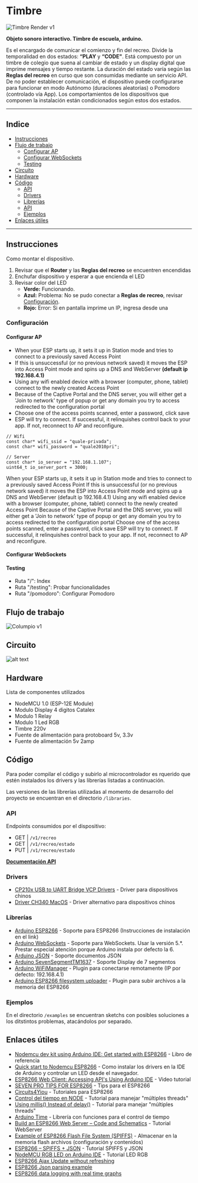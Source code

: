 # Timbre

![Timbre Render v1](./docs/07_Timbre_v01.jpg)

**Objeto sonoro interactivo. Timbre de escuela, arduino.**

Es el encargado de comunicar el comienzo y fin del recreo. Divide la temporalidad en dos estados: **“PLAY** y **“CODE"**. Está compuesto por un timbre de colegio que suena al cambiar de estado y un display digital que imprime mensajes y tiempo restante. La duración del estado varía según las **Reglas del recreo** en curso que son consumidas mediante un servicio API. De no poder establecer comunicación, el dispositivo puede configurarse para funcionar en modo Autónomo (duraciones aleatorias) o Pomodoro (controlado vía App). Los comportamientos de los dispositivos que componen la instalación están condicionados según estos dos estados.

---

## Indice

- [Instrucciones](#instrucciones)
- [Flujo de trabajo](#flujo-de-trabajo)
  - [Configurar AP](#configurar-ap)
  - [Configurar WebSockets](#configurar-websockets)
  - [Testing](#testing)
- [Circuito](#circuito)
- [Hardware](#hardware)
- [Código](#código)
  - [API](#api)
  - [Drivers](#drivers)
  - [Librerías](#librerías)
  - [API](#api)
  - [Ejemplos](#ejemplos)
- [Enlaces útiles](#enlaces-útiles)

---

## Instrucciones

Como montar el dispositivo.

1. Revisar que el **Router** y las **Reglas del recreo** se encuentren encendidas
2. Enchufar dispositivo y esperar a que encienda el LED
3. Revisar color del LED
   - **Verde:** Funcionando.
   - **Azul:** Problema: No se pudo conectar a **Reglas de recreo**, revisar [Configuración](#configuración).
   - **Rojo:** Error: Si en pantalla imprime un IP, ingresa desde una

### Configuración

#### Configurar AP

- When your ESP starts up, it sets it up in Station mode and tries to connect to a previously saved Access Point
- If this is unsuccessful (or no previous network saved) it moves the ESP into Access Point mode and spins up a DNS and WebServer **(default ip 192.168.4.1)**
- Using any wifi enabled device with a browser (computer, phone, tablet) connect to the newly created Access Point
- Because of the Captive Portal and the DNS server, you will either get a 'Join to network' type of popup or get any domain you try to access redirected to the configuration portal
- Choose one of the access points scanned, enter a password, click save
- ESP will try to connect. If successful, it relinquishes control back to your app. If not, reconnect to AP and reconfigure.

```
// Wifi
const char* wifi_ssid = "quale-privada";
const char* wifi_password = "quale2010pri";

// Server
const char* io_server = "192.168.1.107";
uint64_t io_server_port = 3000;
```

When your ESP starts up, it sets it up in Station mode and tries to connect to a previously saved Access Point
If this is unsuccessful (or no previous network saved) it moves the ESP into Access Point mode and spins up a DNS and WebServer (default ip 192.168.4.1)
Using any wifi enabled device with a browser (computer, phone, tablet) connect to the newly created Access Point
Because of the Captive Portal and the DNS server, you will either get a 'Join to network' type of popup or get any domain you try to access redirected to the configuration portal
Choose one of the access points scanned, enter a password, click save
ESP will try to connect. If successful, it relinquishes control back to your app. If not, reconnect to AP and reconfigure.

#### Configurar WebSockets

#### Testing

- Ruta "/": Index
- Ruta "/testing": Probar funcionalidades
- Ruta "/pomodoro": Configurar Pomodoro

## Flujo de trabajo

![Columpio v1](./docs/workflow.jpg)

## Circuito

![alt text](./docs/Schematic_recreo-timbre.png 'Schematic')

## Hardware

Lista de componentes utilizados

- NodeMCU 1.0 (ESP-12E Module)
- Modulo Display 4 digitos Catalex
- Modulo 1 Relay
- Modulo 1 Led RGB
- Timbre 220v
- Fuente de alimentación para protoboard 5v, 3.3v
- Fuente de alimentación 5v 2amp

## Código

Para poder compilar el código y subirlo al microcontrolador es rquerido que estén instalados los drivers y las librerías listadas a continuación.

Las versiones de las librerías utilizadas al momento de desarrollo del proyecto se encuentran en el directorio `/libraries`.

### API

Endpoints consumidos por el dispositivo:

- GET | `/v1/recreo`
- GET | `/v1/recreo/estado`
- PUT | `/v1/recreo/estado`

**[Documentación API](https://colormono.com/recreo/api/reference/)**

### Drivers

- [CP210x USB to UART Bridge VCP Drivers](https://www.silabs.com/products/development-tools/software/usb-to-uart-bridge-vcp-drivers) - Driver para dispositivos chinos
- [Driver CH340 MacOS](https://www.geekfactory.mx/download/driver-ch340-macos/) - Driver alternativo para dispositivos chinos

### Librerías

- [Arduino ESP8266](https://github.com/esp8266/Arduino) - Soporte para ESP8266 (Instrucciones de instalación en el link)
- [Arduino WebSockets](https://github.com/Links2004/arduinoWebSockets) - Soporte para WebSockets. Usar la versión 5.\*. Prestar especial atención porque Arduino instala por defecto la 6.
- [Arduino JSON](https://arduinojson.org/) - Soporte documentos JSON
- [Arduino SevenSegmentTM1637](https://github.com/bremme/arduino-tm1637) - Soporte Display de 7 segmentos
- [Arduino WiFiManager](https://github.com/tzapu/WiFiManager) - Plugin para conectarse remotamente (IP por defecto: 192.168.4.1)
- [Arduino ESP8266 filesystem uploader](https://github.com/esp8266/arduino-esp8266fs-plugin) - Plugin para subir archivos a la memoria del ESP8266

### Ejemplos

En el directorio `/examples` se encuentran sketchs con posibles soluciones a los ditstintos problemas, atacándolos por separado.

## Enlaces útiles

- [Nodemcu dev kit using Arduino IDE: Get started with ESP8266](https://www.amazon.com/Nodemcu-dev-kit-using-Arduino-ebook/dp/B01A1R31K2/) - Libro de referencia
- [Quick start to Nodemcu ESP8266](http://www.instructables.com/id/Quick-Start-to-Nodemcu-ESP8266-on-Arduino-IDE/) - Como instalar los drivers en la IDE de Arduino y controlar un LED desde el navegador.
- [ESP8266 Web Client: Accessing API's Using Arduino IDE](https://www.youtube.com/watch?v=8xqgdXvn3yw) - Video tutorial
- [SEVEN PRO TIPS FOR ESP8266](https://www.instructables.com/id/ESP8266-Pro-Tips/) - Tips para el ESP8266
- [Circuits4Yiou](https://circuits4you.com/) - Tutoriales para ESP8266
- [Control del tiempo en NODE](https://nodejs.org/en/docs/guides/timers-in-node/) - Tutorial para manejar "múltiples threads"
- [Using millis() Instead of delay()](https://www.norwegiancreations.com/2017/09/arduino-tutorial-using-millis-instead-of-delay/) - Tutorial para manejar "múltiples threads"
- [Arduino Time](http://playground.arduino.cc/Code/Time) - Librería con funciones para el control de tiempo
- [Build an ESP8266 Web Server – Code and Schematics](https://randomnerdtutorials.com/esp8266-web-server/) - Tutorial WebServer
- [Example of ESP8266 Flash File System (SPIFFS)](https://circuits4you.com/2018/01/31/example-of-esp8266-flash-file-system-spiffs/) - Almacenar en la memoria flash archivos (configuración y contenidos)
- [ESP8266 – SPIFFS + JSON](http://www.sinaptec.alomar.com.ar/2017/06/tutorial-8-esp8266-spiffs-json.html) - Tutorial SPIFFS y JSON
- [NodeMCU RGB LED on Arduino IDE](https://roboindia.com/tutorials/RGB-LED-nodemcu) - Tutorial LED RGB
- [ESP8266 Ajax Update without refreshing](https://circuits4you.com/2018/02/04/esp8266-ajax-update-part-of-web-page-without-refreshing/)
- [ESP8266 Json parsing example](https://circuits4you.com/2019/01/11/nodemcu-esp8266-arduino-json-parsing-example/)
- [ESP8266 data logging with real time graphs](https://circuits4you.com/2019/01/11/esp8266-data-logging-with-real-time-graphs/)
